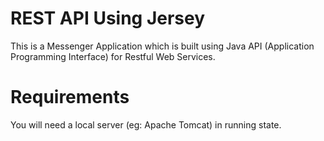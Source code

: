 # REST API Using Jersey
This is a Messenger Application which is built using Java API (Application Programming Interface) for Restful Web Services.

# Requirements
You will need a local server (eg: Apache Tomcat) in running state.
